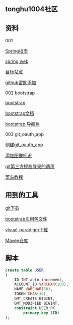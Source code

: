 ## tonghu1004社区

## 资料
001

[Spring指南](https://spring.io/guides)    

[spring web](https://spring.io/guides/gs/serving-web-content/)

[目标站点](https://elasticsearch.cn/)

[github密匙添加](https://developer.github.com/v3/guides/managing-deploy-keys/gi)

002 bootstrap

[bootstrap](https://v3.bootcss.com/)

[bootstrap文档](https://v3.bootcss.com/getting-started/)

[bootstrap 导航栏](https://v3.bootcss.com/components/#navbar-default)

003 git_oauth_app

[创建git_oauth_app](https://developer.github.com/apps/building-oauth-apps/creating-an-oauth-app/)

[添加图像标识](https://developer.github.com/apps/building-oauth-apps/creating-custom-badges-for-oauth-apps/)

[git第三方授权登录的调用](https://developer.github.com/apps/building-oauth-apps/authorizing-oauth-apps/)

[菜鸟教程](https://www.runoob.com/)

## 用到的工具
[git下载](https://git-scm.com/download)

[bootstrap引用包文件](https://github.com/twbs/bootstrap/releases/download/v3.3.7/bootstrap-3.3.7-dist.zip)

[visual-paradigm下载](https://www.visual-paradigm.com/tw/download/)

[Maven仓库](https://mvnrepository.com/)

## 脚本
```sql
create table USER
(
	ID INT auto_increment,
	ACCOUNT_ID VARCHAR(100),
	NAME VARCHAR(50),
	TOKEN CHAR(36),
	GMT_CREATE BIGINT,
	GMT_MODIFIED BIGINT,
	constraint USER_PK
		primary key (ID)
);
```
